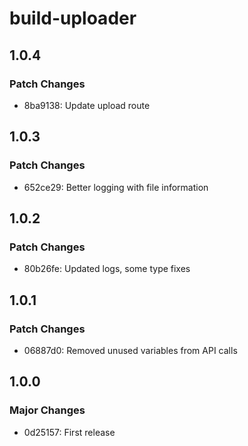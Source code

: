 # build-uploader

## 1.0.4

### Patch Changes

- 8ba9138: Update upload route

## 1.0.3

### Patch Changes

- 652ce29: Better logging with file information

## 1.0.2

### Patch Changes

- 80b26fe: Updated logs, some type fixes

## 1.0.1

### Patch Changes

- 06887d0: Removed unused variables from API calls

## 1.0.0

### Major Changes

- 0d25157: First release
